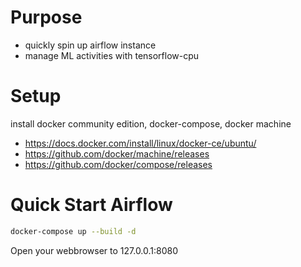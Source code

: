 # Purpose

* quickly spin up airflow instance
* manage ML activities with tensorflow-cpu

# Setup

install docker community edition, docker-compose, docker machine

* https://docs.docker.com/install/linux/docker-ce/ubuntu/
* https://github.com/docker/machine/releases
* https://github.com/docker/compose/releases



# Quick Start Airflow

```bash
docker-compose up --build -d
```
Open your webbrowser to 127.0.0.1:8080

